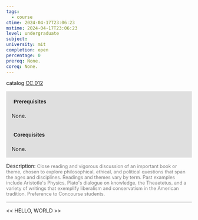 ```yaml
---
tags:
  - course
ctime: 2024-04-17T23:06:23
mstime: 2024-04-17T23:06:23
level: undergraduate
subject: 
university: mit
completion: open
percentage: 0
prereq: None.
coreq: None.
---
```


catalog [CC.012](http://student.mit.edu/catalog/mCCa.html#CC.012)

<span style="display: block; padding: 15px; background-color: rgb(100, 100, 100, 0.2);"><font id="m_prereq160_0" style="display: block; font-family: Arial, sans-serif; font-weight: bold; padding: 5px">Prerequisites</font><br><span id="prereq160_0">None.</span></span>
<span style="display: block; padding: 15px; background-color: rgb(100, 100, 100, 0.2);"><font id="m_coreq160_0" style="display: block; font-family: Arial, sans-serif; font-weight: bold; padding: 5px">Corequisites</font><br><span id="coreq160_0">None.</span></span>

<font style="">Description:</font>
<font style="color: grey; font-size: 0.8rem;">Close reading and vigorous discussion of an important book or theme, chosen to explore philosophical, ethical, and political questions that span the ages and disciplines.  Readings and themes vary by term.  Past examples include Aristotle's Physics, Plato's dialogue on knowledge, the Theaetetus, and a variety of writings that exemplify liberalism and conservatism in the American tradition. Preference to Concourse students.</font>



---

<< HELLO, WORLD >>
